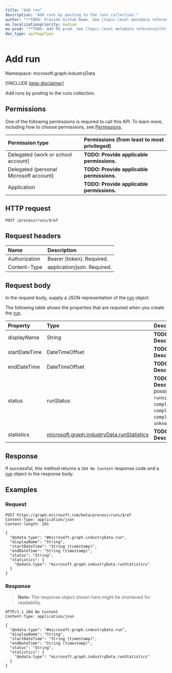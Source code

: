 ```yaml
---
title: "Add run"
description: "Add runs by posting to the runs collection."
author: "**TODO: Provide Github Name. See [topic-level metadata reference](https://msgo.azurewebsites.net/add/document/guidelines/metadata.html#topic-level-metadata)**"
ms.localizationpriority: medium
ms.prod: "**TODO: Add MS prod. See [topic-level metadata reference](https://msgo.azurewebsites.net/add/document/guidelines/metadata.html#topic-level-metadata)**"
doc_type: apiPageType
---
```


# Add run
Namespace: microsoft.graph.industryData

[!INCLUDE [beta-disclaimer](../../includes/beta-disclaimer.md)]

Add runs by posting to the runs collection.

## Permissions
One of the following permissions is required to call this API. To learn more, including how to choose permissions, see [Permissions](/graph/permissions-reference).

|Permission type|Permissions (from least to most privileged)|
|:---|:---|
|Delegated (work or school account)|**TODO: Provide applicable permissions.**|
|Delegated (personal Microsoft account)|**TODO: Provide applicable permissions.**|
|Application|**TODO: Provide applicable permissions.**|

## HTTP request

<!-- {
  "blockType": "ignored"
}
-->
``` http
POST /process/runs/$ref
```

## Request headers
|Name|Description|
|:---|:---|
|Authorization|Bearer {token}. Required.|
|Content-Type|application/json. Required.|

## Request body
In the request body, supply a JSON representation of the [run](../resources/industrydata-run.md) object.

The following table shows the properties that are required when you create the [run](../resources/industrydata-run.md).

|Property|Type|Description|
|:---|:---|:---|
|displayName|String|**TODO: Add Description**|
|startDateTime|DateTimeOffset|**TODO: Add Description**|
|endDateTime|DateTimeOffset|**TODO: Add Description**|
|status|runStatus|**TODO: Add Description**. The possible values are: `running`, `failed`, `completed`, `completedWithErrors`, `completedWithWarnings`, `unknownFutureValue`.|
|statistics|[microsoft.graph.industryData.runStatistics](../resources/industrydata-runstatistics.md)|**TODO: Add Description**|



## Response

If successful, this method returns a `204 No Content` response code and a [run](../resources/industrydata-run.md) object in the response body.

## Examples

### Request
<!-- {
  "blockType": "request",
  "name": "create_run_from_"
}
-->
``` http
POST https://graph.microsoft.com/beta/process/runs/$ref
Content-Type: application/json
Content-length: 281

{
  "@odata.type": "#microsoft.graph.industryData.run",
  "displayName": "String",
  "startDateTime": "String (timestamp)",
  "endDateTime": "String (timestamp)",
  "status": "String",
  "statistics": {
    "@odata.type": "microsoft.graph.industryData.runStatistics"
  }
}
```


### Response
>**Note:** The response object shown here might be shortened for readability.
<!-- {
  "blockType": "response",
  "truncated": true,
  "@odata.type": "microsoft.graph.industryData.run"
}
-->
``` http
HTTP/1.1 204 No Content
Content-Type: application/json

{
  "@odata.type": "#microsoft.graph.industryData.run",
  "displayName": "String",
  "startDateTime": "String (timestamp)",
  "endDateTime": "String (timestamp)",
  "status": "String",
  "statistics": {
    "@odata.type": "microsoft.graph.industryData.runStatistics"
  }
}
```

